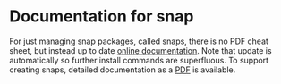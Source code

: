 # Documentation for snap 

For just managing snap packages, called snaps, there is no PDF cheat sheet, 
but instead up to date [online documentation](https://snapcraft.io/docs/quickstart-tours). 
Note that update is automatically so further install commands are superfluous. 
To support creating snaps, detailed documentation as a [PDF](./SnapManual.pdf) is available. 